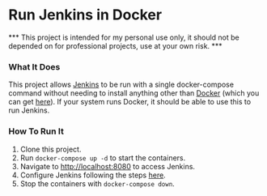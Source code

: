 # Run Jenkins in Docker

*** This project is intended for my personal use only, it should not be depended on for professional projects, use at your own risk. ***

### What It Does

This project allows [Jenkins](https://www.jenkins.io/) to be run with a single docker-compose command without needing to install anything other than [Docker](https://docs.docker.com/) (which you can get [here](https://docs.docker.com/get-docker/)). If your system runs Docker, it should be able to use this to run Jenkins.

### How To Run It

1. Clone this project.
2. Run `docker-compose up -d` to start the containers.
3. Navigate to [http://localhost:8080](http://localhost:8080) to access Jenkins. 
4. Configure Jenkins following the steps [here](https://www.jenkins.io/doc/tutorials/build-a-java-app-with-maven/#setup-wizard).
5. Stop the containers with `docker-compose down`.